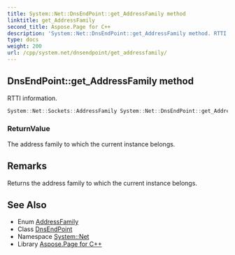 ```yaml
---
title: System::Net::DnsEndPoint::get_AddressFamily method
linktitle: get_AddressFamily
second_title: Aspose.Page for C++
description: 'System::Net::DnsEndPoint::get_AddressFamily method. RTTI information in C++.'
type: docs
weight: 200
url: /cpp/system.net/dnsendpoint/get_addressfamily/
---
```

## DnsEndPoint::get_AddressFamily method


RTTI information.

```cpp
System::Net::Sockets::AddressFamily System::Net::DnsEndPoint::get_AddressFamily() override
```


### ReturnValue

The address family to which the current instance belongs.
## Remarks


Returns the address family to which the current instance belongs. 
## See Also

* Enum [AddressFamily](../../../system.net.sockets/addressfamily/)
* Class [DnsEndPoint](../)
* Namespace [System::Net](../../)
* Library [Aspose.Page for C++](../../../)
